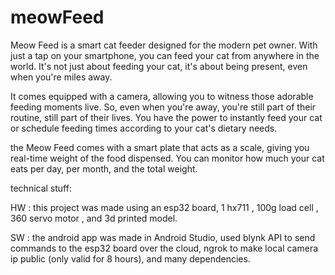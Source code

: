 # meowFeed
Meow Feed is a smart cat feeder designed for the modern pet owner. With just a tap on your smartphone, you can feed your cat from anywhere in the world.
It's not just about feeding your cat, it's about being present, even when you're miles away.

It comes equipped with a camera, allowing you to witness those adorable feeding moments live. So, even when you're away, you're still part of their routine, still part of their lives.
You have the power to instantly feed your cat or schedule feeding times according to your cat's dietary needs.

the Meow Feed comes with a smart plate that acts as a scale, giving you real-time weight of the food dispensed.
You can monitor how much your cat eats per day, per month, and the total weight.

technical stuff: 

HW : this project was made using an esp32 board, 1 hx711 , 100g load cell , 360 servo motor , and 3d printed model.

SW :  the android app was made in Android Studio, used blynk API to send commands to the esp32 board over the cloud, ngrok to make local camera ip public (only valid for 8 hours), and many dependencies. 
